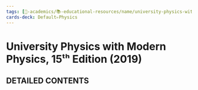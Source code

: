 ```yaml
---
tags: [🔴-academics/📚-educational-resources/name/university-physics-with-modern-physics-15th-edition-2019, study-note] 
cards-deck: Default▹Physics
---
```


# University Physics with Modern Physics, 15ᵗʰ Edition (2019)

## DETAILED CONTENTS
